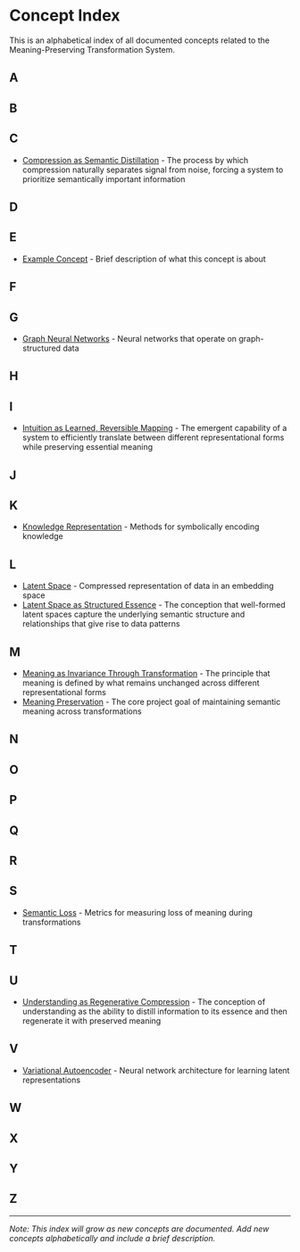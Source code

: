 # Concept Index

This is an alphabetical index of all documented concepts related to the Meaning-Preserving Transformation System.

## A

## B

## C
- [Compression as Semantic Distillation](compression_as_semantic_distillation.md) - The process by which compression naturally separates signal from noise, forcing a system to prioritize semantically important information

## D

## E
- [Example Concept](example_concept.md) - Brief description of what this concept is about

## F

## G
- [Graph Neural Networks](graph_neural_networks.md) - Neural networks that operate on graph-structured data

## H

## I
- [Intuition as Learned, Reversible Mapping](intuition_as_learned_reversible_mapping.md) - The emergent capability of a system to efficiently translate between different representational forms while preserving essential meaning

## J

## K
- [Knowledge Representation](knowledge_representation.md) - Methods for symbolically encoding knowledge

## L
- [Latent Space](latent_space.md) - Compressed representation of data in an embedding space
- [Latent Space as Structured Essence](latent_space_as_structured_essence.md) - The conception that well-formed latent spaces capture the underlying semantic structure and relationships that give rise to data patterns

## M
- [Meaning as Invariance Through Transformation](meaning_as_invariance.md) - The principle that meaning is defined by what remains unchanged across different representational forms
- [Meaning Preservation](meaning_preservation.md) - The core project goal of maintaining semantic meaning across transformations

## N

## O

## P

## Q

## R

## S
- [Semantic Loss](semantic_loss.md) - Metrics for measuring loss of meaning during transformations

## T

## U
- [Understanding as Regenerative Compression](understanding_as_regenerative_compression.md) - The conception of understanding as the ability to distill information to its essence and then regenerate it with preserved meaning

## V
- [Variational Autoencoder](variational_autoencoder.md) - Neural network architecture for learning latent representations

## W

## X

## Y

## Z

---

*Note: This index will grow as new concepts are documented. Add new concepts alphabetically and include a brief description.* 